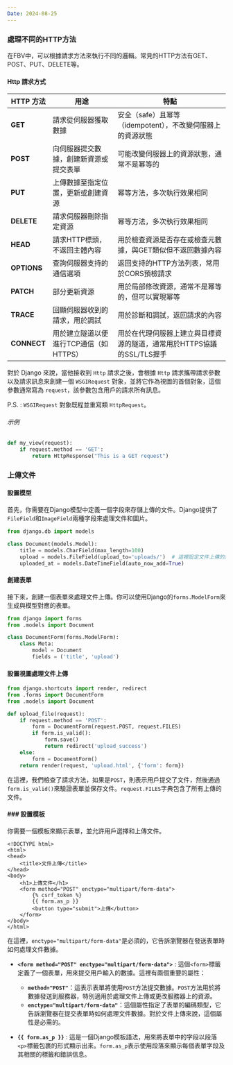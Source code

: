 ```yaml
---
Date: 2024-08-25
---
```

### 處理不同的HTTP方法
在FBV中，可以根據請求方法來執行不同的邏輯。常見的HTTP方法有GET、POST、PUT、DELETE等。
#### Http 請求方式

| HTTP 方法     | 用途                      | 特點                                        |
| ----------- | ----------------------- | ----------------------------------------- |
| **GET**     | 請求從伺服器獲取數據              | 安全（safe）且幂等（idempotent），不改變伺服器上的資源狀態      |
| **POST**    | 向伺服器提交數據，創建新資源或提交表單     | 可能改變伺服器上的資源狀態，通常不是幂等的                     |
| **PUT**     | 上傳數據至指定位置，更新或創建資源       | 幂等方法，多次執行效果相同                             |
| **DELETE**  | 請求伺服器刪除指定資源             | 幂等方法，多次執行效果相同                             |
| **HEAD**    | 請求HTTP標頭，不返回主體內容        | 用於檢查資源是否存在或檢查元數據，與GET類似但不返回數據內容           |
| **OPTIONS** | 查詢伺服器支持的通信選項            | 返回支持的HTTP方法列表，常用於CORS預檢請求                 |
| **PATCH**   | 部分更新資源                  | 用於局部修改資源，通常不是幂等的，但可以實現幂等                  |
| **TRACE**   | 回顯伺服器收到的請求，用於調試         | 用於診斷和調試，返回請求的內容                           |
| **CONNECT** | 用於建立隧道以便進行TCP通信（如HTTPS） | 用於在代理伺服器上建立與目標資源的隧道，通常用於HTTPS協議的SSL/TLS握手 |

對於 Django 來說，當他接收到 `Http` 請求之後，會根據 `Http` 請求攜帶請求參數以及請求訊息來創建一個 `WSGIRequest` 對象，並將它作為視圖的首個對象，這個參數通常寫為 `request`，該參數包含用戶的請求所有訊息。

P.S. :  `WSGIRequest` 對象既程並重寫類 `HttpRequest`。
###### 示例
```python
def my_view(request):
    if request.method == 'GET':
        return HttpResponse("This is a GET request")
```
### 上傳文件
#### 設置模型
首先，你需要在Django模型中定義一個字段來存儲上傳的文件。Django提供了`FileField`和`ImageField`兩種字段來處理文件和圖片。

```python
from django.db import models

class Document(models.Model):
    title = models.CharField(max_length=100)
    upload = models.FileField(upload_to='uploads/')  # 這裡設定文件上傳的路徑
    uploaded_at = models.DateTimeField(auto_now_add=True)
```
#### 創建表單
接下來，創建一個表單來處理文件上傳。你可以使用Django的`forms.ModelForm`來生成與模型對應的表單。

```python
from django import forms
from .models import Document

class DocumentForm(forms.ModelForm):
    class Meta:
        model = Document
        fields = ('title', 'upload')
```
#### 設置視圖處理文件上傳
```python
from django.shortcuts import render, redirect
from .forms import DocumentForm
from .models import Document

def upload_file(request):
    if request.method == 'POST':
        form = DocumentForm(request.POST, request.FILES)
        if form.is_valid():
            form.save()
            return redirect('upload_success')
    else:
        form = DocumentForm()
    return render(request, 'upload.html', {'form': form})
```

在這裡，我們檢查了請求方法，如果是`POST`，則表示用戶提交了文件，然後通過`form.is_valid()`來驗證表單並保存文件。`request.FILES`字典包含了所有上傳的文件。

#### ### 設置模板
你需要一個模板來顯示表單，並允許用戶選擇和上傳文件。

```django html
<!DOCTYPE html>
<html>
<head>
    <title>文件上傳</title>
</head>
<body>
    <h1>上傳文件</h1>
    <form method="POST" enctype="multipart/form-data">
        {% csrf_token %}
        {{ form.as_p }}
        <button type="submit">上傳</button>
    </form>
</body>
</html>
```

在這裡，`enctype="multipart/form-data"`是必須的，它告訴瀏覽器在發送表單時如何處理文件數據。

- **`<form method="POST" enctype="multipart/form-data">`** : 這個`<form>`標籤定義了一個表單，用來提交用戶輸入的數據。這裡有兩個重要的屬性：

	- **`method="POST"`**：這表示表單將使用`POST`方法提交數據。`POST`方法用於將數據發送到服務器，特別適用於處理文件上傳或更改服務器上的資源。
	- **`enctype="multipart/form-data"`**：這個屬性指定了表單的編碼類型，它告訴瀏覽器在提交表單時如何處理文件數據。對於文件上傳來說，這個屬性是必需的。

- **`{{ form.as_p }}`** : 這是一個Django模板語法，用來將表單中的字段以段落`<p>`標籤包裹的形式顯示出來。`form.as_p`表示使用段落來顯示每個表單字段及其相關的標籤和錯誤信息。